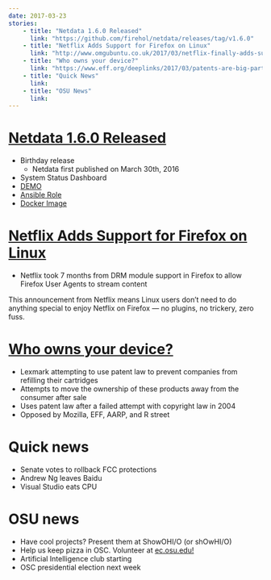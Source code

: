 ```yaml
---
date: 2017-03-23
stories:
    - title: "Netdata 1.6.0 Released"
      link: "https://github.com/firehol/netdata/releases/tag/v1.6.0"
    - title: "Netflix Adds Support for Firefox on Linux"
      link: "http://www.omgubuntu.co.uk/2017/03/netflix-finally-adds-support-firefox-linux"
    - title: "Who owns your device?"
      link: "https://www.eff.org/deeplinks/2017/03/patents-are-big-part-why-we-cant-own-nice-things-supreme-court-should-fix"
    - title: "Quick News"
      link:
    - title: "OSU News"
      link:
---
```

# [Netdata 1.6.0 Released](https://github.com/firehol/netdata/releases/tag/v1.6.0) 
* Birthday release
  * Netdata first published on March 30th, 2016
* System Status Dashboard
* [DEMO](https://atlanta.my-netdata.io/default.html#menu_system_submenu_processes;theme=slate)
* [Ansible Role](https://galaxy.ansible.com/soehlert/netdata/)
* [Docker Image](https://hub.docker.com/r/titpetric/netdata/)

# [Netflix Adds Support for Firefox on Linux](http://www.omgubuntu.co.uk/2017/03/netflix-finally-adds-support-firefox-linux) 
* Netflix took 7 months from DRM module support in Firefox to allow Firefox User Agents to stream content

This announcement from Netflix means Linux users don’t need to do anything special to enjoy Netflix on Firefox — no plugins, no trickery, zero fuss.

# [Who owns your device?](https://www.eff.org/deeplinks/2017/03/patents-are-big-part-why-we-cant-own-nice-things-supreme-court-should-fix)
* Lexmark attempting to use patent law to prevent companies from refilling their cartridges
* Attempts to move the ownership of these products away from the consumer after sale
* Uses patent law after a failed attempt with copyright law in 2004
* Opposed by Mozilla, EFF, AARP, and R street

# Quick news
* Senate votes to rollback FCC protections
* Andrew Ng leaves Baidu
* Visual Studio eats CPU

# OSU news
* Have cool projects? Present them at ShowOHI/O (or shOwHI/O)
* Help us keep pizza in OSC. Volunteer at [ec.osu.edu!](https://ec.osu.edu/upcoming-events-and-volunteer-opportunites)
* Artificial Intelligence club starting
* OSC presidential election next week
